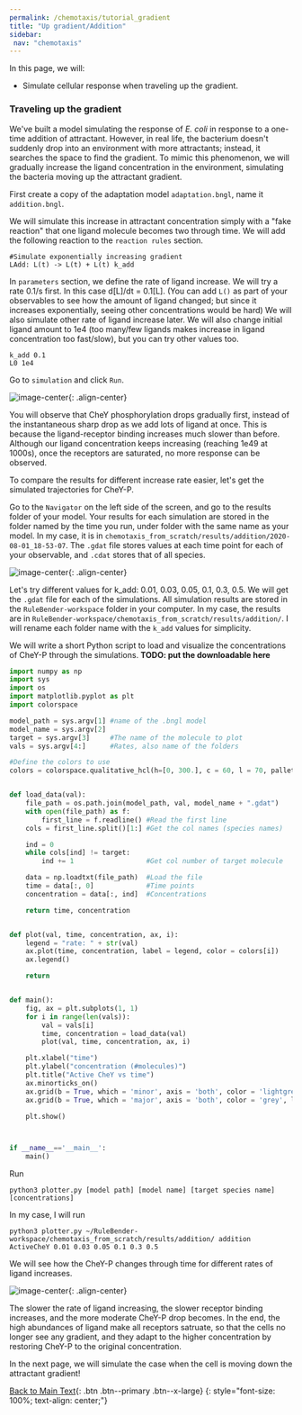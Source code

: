 ```yaml
---
permalink: /chemotaxis/tutorial_gradient
title: "Up gradient/Addition"
sidebar: 
 nav: "chemotaxis"
---
```


In this page, we will:
 - Simulate cellular response when traveling up the gradient.

### Traveling up the gradient

We've built a model simulating the response of *E. coli* in response to a one-time addition of attractant. However, in real life, the bacterium doesn't suddenly drop into an environment with more attractants; instead, it searches the space to find the gradient. To mimic this phenomenon, we will gradually increase the ligand concentration in the environment, simulating the bacteria moving up the attractant gradient.

First create a copy of the adaptation model `adaptation.bngl`, name it `addition.bngl`.

We will simulate this increase in attractant concentration simply with a "fake reaction" that one ligand molecule becomes two through time. We will add the following reaction to the `reaction rules` section.

	#Simulate exponentially increasing gradient
	LAdd: L(t) -> L(t) + L(t) k_add

In `parameters` section, we define the rate of ligand increase. We will try a rate 0.1/s first. In this case d[L]/dt = 0.1[L]. (You can add `L()` as part of your observables to see how the amount of ligand changed; but since it increases exponentially, seeing other concentrations would be hard) We will also simulate other rate of ligand increase later. We will also change initial ligand amount to 1e4 (too many/few ligands makes increase in ligand concentration too fast/slow), but you can try other values too.

	k_add 0.1
	L0 1e4

Go to `simulation` and click `Run`. 

![image-center](../assets/images/chemotaxis_tutorial_addition01.png){: .align-center}

You will observe that CheY phosphorylation drops gradually first, instead of the instantaneous sharp drop as we add lots of ligand at once. This is because the ligand-receptor binding increases much slower than before. Although our ligand concentration keeps increasing (reaching 1e49 at 1000s), once the receptors are saturated, no more response can be observed.

To compare the results for different increase rate easier, let's get the simulated trajectories for CheY-P. 

Go to the `Navigator` on the left side of the screen, and go to the results folder of your model. Your results for each simulation are stored in the folder named by the time you run, under folder with the same name as your model. In my case, it is in `chemotaxis_from_scratch/results/addition/2020-08-01_18-53-07`. The `.gdat` file stores values at each time point for each of your observable, and `.cdat` stores that of all species.

![image-center](../assets/images/chemotaxis_tutorial_addition02.png){: .align-center}

Let's try different values for k_add: 0.01, 0.03, 0.05, 0.1, 0.3, 0.5. We will get the `.gdat` file for each of the simulations. All simulation results are stored in the `RuleBender-workspace` folder in your computer. In my case, the results are in `RuleBender-workspace/chemotaxis_from_scratch/results/addition/`. I will rename each folder name with the `k_add` values for simplicity.

We will write a short Python script to load and visualize the concentrations of CheY-P through the simulations.
**TODO: put the downloadable here**

~~~Python
import numpy as np
import sys
import os
import matplotlib.pyplot as plt
import colorspace

model_path = sys.argv[1] #name of the .bngl model
model_name = sys.argv[2]
target = sys.argv[3]     #The name of the molecule to plot
vals = sys.argv[4:]      #Rates, also name of the folders

#Define the colors to use
colors = colorspace.qualitative_hcl(h=[0, 300.], c = 60, l = 70, pallete = "dynamic")(len(vals))


def load_data(val):
	file_path = os.path.join(model_path, val, model_name + ".gdat")
	with open(file_path) as f:
		first_line = f.readline() #Read the first line
	cols = first_line.split()[1:] #Get the col names (species names)

	ind = 0
	while cols[ind] != target:
		ind += 1                  #Get col number of target molecule

	data = np.loadtxt(file_path)  #Load the file
	time = data[:, 0]             #Time points
	concentration = data[:, ind]  #Concentrations

	return time, concentration


def plot(val, time, concentration, ax, i):
	legend = "rate: " + str(val)
	ax.plot(time, concentration, label = legend, color = colors[i])
	ax.legend()

	return


def main():
	fig, ax = plt.subplots(1, 1)
	for i in range(len(vals)):
		val = vals[i]
		time, concentration = load_data(val)
		plot(val, time, concentration, ax, i)

	plt.xlabel("time")
	plt.ylabel("concentration (#molecules)")
	plt.title("Active CheY vs time")
	ax.minorticks_on()
	ax.grid(b = True, which = 'minor', axis = 'both', color = 'lightgrey', linewidth = 0.5, linestyle = ':')
	ax.grid(b = True, which = 'major', axis = 'both', color = 'grey', linewidth = 0.8 , linestyle = ':')

	plt.show()



if __name__=='__main__':
	main()
~~~

Run 

	python3 plotter.py [model path] [model name] [target species name] [concentrations]

In my case, I will run

	python3 plotter.py ~/RuleBender-workspace/chemotaxis_from_scratch/results/addition/ addition ActiveCheY 0.01 0.03 0.05 0.1 0.3 0.5

We will see how the CheY-P changes through time for different rates of ligand increases. 

![image-center](../assets/images/chemotaxis_tutorial_addition03.png){: .align-center}

The slower the rate of ligand increasing, the slower receptor binding increases, and the more moderate CheY-P drop becomes. In the end, the high abundances of ligand make all receptors satruate, so that the cells no longer see any gradient, and they adapt to the higher concentration by restoring CheY-P to the original concentration. 

In the next page, we will simulate the case when the cell is moving down the attractant gradient!



[Back to Main Text](home){: .btn .btn--primary .btn--x-large}
{: style="font-size: 100%; text-align: center;"}

